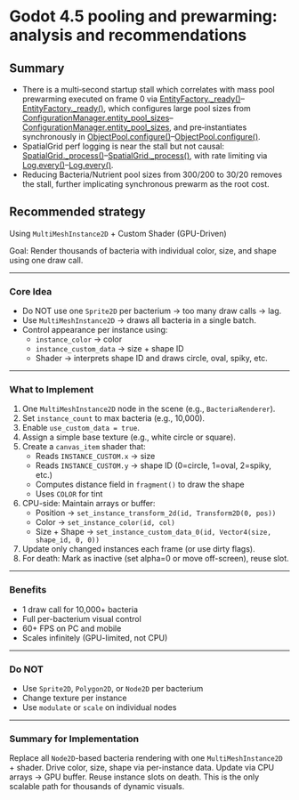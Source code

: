 # Godot 4.5 pooling and prewarming: analysis and recommendations

## Summary
- There is a multi‑second startup stall which correlates with mass pool prewarming executed on frame 0 via [EntityFactory._ready()](scripts/systems/EntityFactory.gd:39)–[EntityFactory._ready()](scripts/systems/EntityFactory.gd:54), which configures large pool sizes from [ConfigurationManager.entity_pool_sizes](scripts/systems/ConfigurationManager.gd:27)–[ConfigurationManager.entity_pool_sizes](scripts/systems/ConfigurationManager.gd:30), and pre‑instantiates synchronously in [ObjectPool.configure()](scripts/utils/ObjectPool.gd:9)–[ObjectPool.configure()](scripts/utils/ObjectPool.gd:20).
- SpatialGrid perf logging is near the stall but not causal: [SpatialGrid._process()](scripts/systems/SpatialGrid.gd:36)–[SpatialGrid._process()](scripts/systems/SpatialGrid.gd:60), with rate limiting via [Log.every()](scripts/systems/Log.gd:83)–[Log.every()](scripts/systems/Log.gd:93).
- Reducing Bacteria/Nutrient pool sizes from 300/200 to 30/20 removes the stall, further implicating synchronous prewarm as the root cost.

## Recommended strategy 

Using `MultiMeshInstance2D` + Custom Shader (GPU-Driven)

Goal: Render thousands of bacteria with individual color, size, and shape using one draw call.

---

### Core Idea
- Do NOT use one `Sprite2D` per bacterium → too many draw calls → lag.
- Use `MultiMeshInstance2D` → draws all bacteria in a single batch.
- Control appearance per instance using:
  - `instance_color` → color
  - `instance_custom_data` → size + shape ID
  - Shader → interprets shape ID and draws circle, oval, spiky, etc.

---

### What to Implement

1. One `MultiMeshInstance2D` node in the scene (e.g., `BacteriaRenderer`).
2. Set `instance_count` to max bacteria (e.g., 10,000).
3. Enable `use_custom_data = true`.
4. Assign a simple base texture (e.g., white circle or square).
5. Create a `canvas_item` shader that:
   - Reads `INSTANCE_CUSTOM.x` → size
   - Reads `INSTANCE_CUSTOM.y` → shape ID (0=circle, 1=oval, 2=spiky, etc.)
   - Computes distance field in `fragment()` to draw the shape
   - Uses `COLOR` for tint
6. CPU-side: Maintain arrays or buffer:
   - Position → `set_instance_transform_2d(id, Transform2D(0, pos))`
   - Color → `set_instance_color(id, col)`
   - Size + Shape → `set_instance_custom_data_0(id, Vector4(size, shape_id, 0, 0))`
7. Update only changed instances each frame (or use dirty flags).
8. For death: Mark as inactive (set alpha=0 or move off-screen), reuse slot.

---

### Benefits
- 1 draw call for 10,000+ bacteria
- Full per-bacterium visual control
- 60+ FPS on PC and mobile
- Scales infinitely (GPU-limited, not CPU)

---

### Do NOT
- Use `Sprite2D`, `Polygon2D`, or `Node2D` per bacterium
- Change texture per instance
- Use `modulate` or `scale` on individual nodes

---

### Summary for Implementation

Replace all `Node2D`-based bacteria rendering with one `MultiMeshInstance2D` + shader. Drive color, size, shape via per-instance data. Update via CPU arrays → GPU buffer. Reuse instance slots on death. This is the only scalable path for thousands of dynamic visuals.